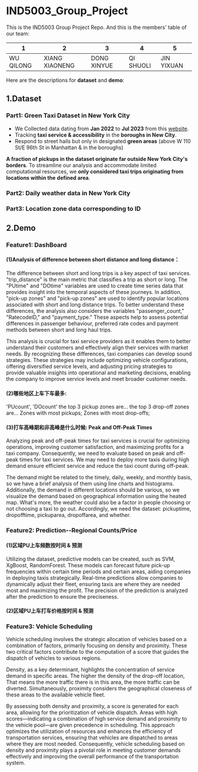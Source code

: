# IND5003_Group_Project

This is the IND5003 Group Project Repo. And this is the members' table of our team:

| 1         | 2              | 3           | 4         | 5          |
| --------- | -------------- | ----------- | --------- | ---------- |
| WU QILONG | XIANG XIAONENG | DONG XINYUE | QI SHUOLI | JIN YIXUAN |

Here are the descriptions for **dataset** and **demo**:



## 1.Dataset

### Part1: Green Taxi Dataset in New York City

- We Collected data dating from **Jan 2022** to **Jul 2023** from this [website](https://www.nyc.gov/site/tlc/businesses/green-cab.page).
- Tracking **taxi service & accessibility** in the **boroughs in New City**.
- Respond to street hails but only in designated **green areas** (above W 110 St/E 96th St in Manhattan & in the boroughs)

**A fraction of pickups in the dataset originate far outside New York City's** **borders**. To streamline our analysis and accommodate limited computational resources, we **only considered taxi trips originating from locations within the** **defined area**.

### Part2: Daily weather data in New York City

### Part3: Location zone data corresponding to ID


## 2.Demo

### Feature1: DashBoard

#### (1)Analysis of difference between short distance and long distance：
The difference between short and long trips is a key aspect of taxi services. "trip_distance" is the main metric that classifies a trip as short or long. The "PUtime" and "DOtime" variables are used to create time series data that provides insight into the temporal aspects of these journeys. In addition, "pick-up zones" and "pick-up zones" are used to identify popular locations associated with short and long distance trips. To better understand these differences, the analysis also considers the variables "passenger_count," "RatecodeID," and "payment_type." These aspects help to assess potential differences in passenger behaviour, preferred rate codes and payment methods between short and long haul trips.

This analysis is crucial for taxi service providers as it enables them to better understand their customers and effectively align their services with market needs. By recognizing these differences, taxi companies can develop sound strategies. These strategies may include optimizing vehicle configurations, offering diversified service levels, and adjusting pricing strategies to provide valuable insights into operational and marketing decisions, enabling the company to improve service levels and meet broader customer needs.

#### (2)哪些地区上车下车最多: 
'PUcount', 'DOcount'
the top 3 pickup zones are...
the top 3 drop-off zones are...
Zones with most pickups; Zones with most drop-offs; 

#### (3)打车高峰期和非高峰是什么时候: Peak and Off-Peak Times
Analyzing peak and off-peak times for taxi services is crucial for optimizing operations, improving customer satisfaction, and maximizing profits for a taxi company. Consequently, we need to evaluate based on peak and off-peak times for taxi services. We may need to deploy more taxis during high demand ensure efficient service and reduce the taxi count during off-peak. 

The demand might be related to the timely, daily, weekly, and monthly basis, so we have a brief analysis of them using line charts and histograms. Additionally, the demand in different locations should be various, so we visualize the demand based on geographical information using the heated map. What's more, the weather could also be a factor in people choosing or not choosing a taxi to go out. Accordingly, we need the dataset: pickuptime, dropofftime, pickuparea, dropoffarea, and whether.

### Feature2: Prediction--Regional Counts/Price

#### (1)区域PU上车频数按时间 & 预测

Utilizing the dataset, predictive models can be created, such as SVM, XgBoost, RandomForest. These models can forecast future pick-up frequencies within certain time periods and certain areas, aiding companies in deploying taxis strategically. Real-time predictions allow companies to dynamically adjust their fleet, ensuring taxis are where they are needed most and maximizing the profit. The precision of the prediction is analyzed after the prediction to ensure the preciseness.

#### (2)区域PU上车打车价格按时间 & 预测



### Feature3: Vehicle Scheduling
Vehicle scheduling involves the strategic allocation of vehicles based on a combination of factors,  primarily focusing on density and proximity. These two critical factors contribute to the computation of a score that  guides the dispatch of vehicles to various regions.

Density, as a key determinant, highlights the concentration of service demand in specific areas. The higher the density of the drop-off location, That means the more traffic there is in this area, the more traffic can be diverted. Simultaneously, proximity considers the geographical closeness of these areas to the available vehicle fleet.

By assessing both density and proximity, a score is generated for each area, allowing for the prioritization of vehicle dispatch. Areas with high scores—indicating a combination of high service demand and proximity to the vehicle pool—are given precedence in scheduling. This approach optimizes the utilization  of resources and enhances the efficiency of transportation services, ensuring that vehicles are dispatched to areas where they are most needed. Consequently, vehicle scheduling based on density and proximity plays a pivotal role in meeting customer demands effectively and  improving the overall performance of the transportation system.
